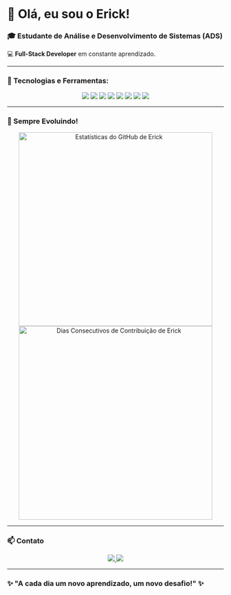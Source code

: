 # 👋 Olá, eu sou o Erick!

### 🎓 Estudante de **Análise e Desenvolvimento de Sistemas (ADS)**
💻 **Full-Stack Developer** em constante aprendizado.

---

### 🚀 Tecnologias e Ferramentas:

<p align="center">
  <img src="https://img.shields.io/badge/C%23-239120?style=for-the-badge&logo=c-sharp&logoColor=white" />
  <img src="https://img.shields.io/badge/Java-ED8B00?style=for-the-badge&logo=java&logoColor=white" />
  <img src="https://img.shields.io/badge/JavaScript-323330?style=for-the-badge&logo=javascript&logoColor=F7DF1E" />
  <img src="https://img.shields.io/badge/HTML5-E34F26?style=for-the-badge&logo=html5&logoColor=white" />
  <img src="https://img.shields.io/badge/CSS3-1572B6?style=for-the-badge&logo=css3&logoColor=white" />
  <img src="https://img.shields.io/badge/MySQL-005C84?style=for-the-badge&logo=mysql&logoColor=white" />
  <img src="https://img.shields.io/badge/Oracle-F80000?style=for-the-badge&logo=oracle&logoColor=white" />
  <img src="https://img.shields.io/badge/SQL%20Server-CC2927?style=for-the-badge&logo=microsoft-sql-server&logoColor=white" />
</p>

---

### 🌱 Sempre Evoluindo!

<p align="center">
  <img src="https://github-readme-stats.vercel.app/api?username=seuusuario&show_icons=true&theme=radical&locale=pt-br" alt="Estatísticas do GitHub de Erick" width="450"/>
  <br/>
  <img src="https://github-readme-streak-stats.herokuapp.com/?user=seuusuario&theme=radical&locale=pt-br" alt="Dias Consecutivos de Contribuição de Erick" width="450"/>
</p>


---

### 📫 Contato

<p align="center">
  <a href="mailto:seuemail@gmail.com">
    <img src="https://img.shields.io/badge/Gmail-D14836?style=for-the-badge&logo=gmail&logoColor=white" />
  </a>
  <a href="https://www.linkedin.com/in/seu-usuario">
    <img src="https://img.shields.io/badge/LinkedIn-0077B5?style=for-the-badge&logo=linkedin&logoColor=white" />
  </a>
</p>

---

### ✨ **"A cada dia um novo aprendizado, um novo desafio!"** ✨
